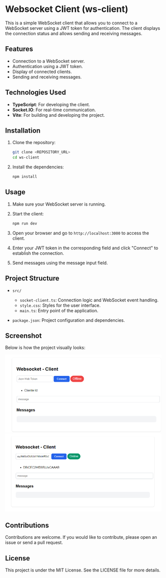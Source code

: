 # Websocket Client (ws-client)

This is a simple WebSocket client that allows you to connect to a WebSocket server using a JWT token for authentication. The client displays the connection status and allows sending and receiving messages.

## Features

- Connection to a WebSocket server.
- Authentication using a JWT token.
- Display of connected clients.
- Sending and receiving messages.

## Technologies Used

- **TypeScript**: For developing the client.
- **Socket.IO**: For real-time communication.
- **Vite**: For building and developing the project.

## Installation

1. Clone the repository:

   ```bash
   git clone <REPOSITORY_URL>
   cd ws-client
   ```

2. Install the dependencies:

   ```bash
   npm install
   ```

## Usage

1. Make sure your WebSocket server is running.
2. Start the client:

   ```bash
   npm run dev
   ```

3. Open your browser and go to `http://localhost:3000` to access the client.
4. Enter your JWT token in the corresponding field and click "Connect" to establish the connection.
5. Send messages using the message input field.

## Project Structure

- `src/`
  - `socket-client.ts`: Connection logic and WebSocket event handling.
  - `style.css`: Styles for the user interface.
  - `main.ts`: Entry point of the application.

- `package.json`: Project configuration and dependencies.

## Screenshot

Below is how the project visually looks:

![Websocket Client](src/assets/images/offline-mock.png)
![Websocket Client](src/assets/images/online-mock.png)

## Contributions

Contributions are welcome. If you would like to contribute, please open an issue or send a pull request.

## License

This project is under the MIT License. See the LICENSE file for more details.